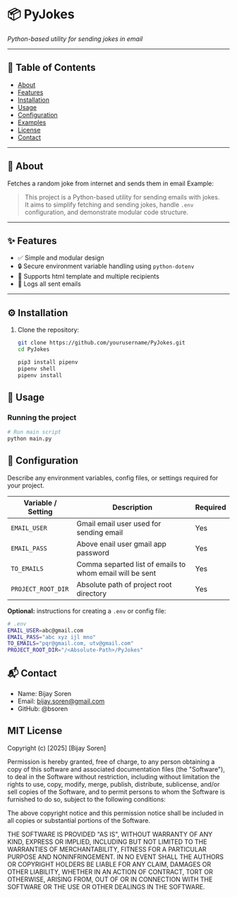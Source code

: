 # 📦 PyJokes
*Python-based utility for sending jokes in email*

---

## 📖 Table of Contents
- [About](#about)
- [Features](#features)
- [Installation](#installation)
- [Usage](#usage)
- [Configuration](#configuration)
- [Examples](#examples)
- [License](#license)
- [Contact](#contact)

---

## 🧐 About
Fetches a random joke from internet and sends them in email 
Example:  
> This project is a Python-based utility for sending emails with jokes.  
> It aims to simplify fetching and sending jokes, handle `.env` configuration, and demonstrate modular code structure.

---

## ✨ Features
- ✅ Simple and modular design  
- 🔒 Secure environment variable handling using `python-dotenv`  
- 📨 Supports html template and multiple recipients  
- 📜 Logs all sent emails  

---

## ⚙️ Installation
1. Clone the repository:
   ```bash
   git clone https://github.com/yourusername/PyJokes.git
   cd PyJokes
   
   pip3 install pipenv
   pipenv shell
   pipenv install

## 🚀 Usage
### Running the project
```bash
# Run main script
python main.py
```

## 🔧 Configuration
Describe any environment variables, config files, or settings required for your project.

| Variable / Setting | Description                                              | Required |
|--------------------|----------------------------------------------------------|----------|
| `EMAIL_USER`       | Gmail email user used for sending email                  | Yes
| `EMAIL_PASS`       | Above enail user gmail app password                      | Yes
| `TO_EMAILS`        | Comma separted list of emails to whom email will be sent | Yes
| `PROJECT_ROOT_DIR`        | Absolute path of project root directory                  | Yes

**Optional:** instructions for creating a `.env` or config file:
```bash
# .env
EMAIL_USER=abc@gmail.com
EMAIL_PASS="abc xyz ijl mno"
TO_EMAILS="pqr@gmail.com, utv@gmail.com"
PROJECT_ROOT_DIR="/<Absolute-Path>/PyJokes"
```

## 📬 Contact
- Name: Bijay Soren
- Email: bijay.soren@gmail.com
- GitHub: @bsoren

## MIT License

Copyright (c) [2025] [Bijay Soren]

Permission is hereby granted, free of charge, to any person obtaining a copy
of this software and associated documentation files (the "Software"), to deal
in the Software without restriction, including without limitation the rights
to use, copy, modify, merge, publish, distribute, sublicense, and/or sell
copies of the Software, and to permit persons to whom the Software is
furnished to do so, subject to the following conditions:

The above copyright notice and this permission notice shall be included in all
copies or substantial portions of the Software.

THE SOFTWARE IS PROVIDED "AS IS", WITHOUT WARRANTY OF ANY KIND, EXPRESS OR
IMPLIED, INCLUDING BUT NOT LIMITED TO THE WARRANTIES OF MERCHANTABILITY,
FITNESS FOR A PARTICULAR PURPOSE AND NONINFRINGEMENT. IN NO EVENT SHALL THE
AUTHORS OR COPYRIGHT HOLDERS BE LIABLE FOR ANY CLAIM, DAMAGES OR OTHER
LIABILITY, WHETHER IN AN ACTION OF CONTRACT, TORT OR OTHERWISE, ARISING FROM,
OUT OF OR IN CONNECTION WITH THE SOFTWARE OR THE USE OR OTHER DEALINGS IN THE
SOFTWARE.



   
